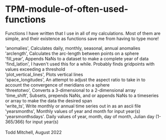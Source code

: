 # TPM-module-of-often-used-functions
Functions I have written that I use in all of my calculations.  Most of them are simple, and their existence as functions save me from having to type more!


 'anomalies',  Calculates daily, monthly, seasonal, annual anomalies<br>
 'arclength',  Calculates the arc-length between points on a sphere<br>
 'fill_year',  Appends NaNs to a dataset to make a complete year of data<br>
 'find_latlon',          I haven't used this for a while.  Probably finds gridpoints with values exceeding a threshold<br>
 'plot_vertical_lines',  Plots vertical lines<br>
 'space_longitudes',     An attempt to adjust the aspect ratio to take in to account the convergence of meridians on a sphere<br>
 'threetotwo',           Converts a 3-dimensional to a 2-dimensional array<br>
 'time_shift',           Subsets, prepends NaNs, and or appends NaNs to a timeseries or array to make the data the desired span<br>
 'write_ts',             Write monthly or annual time series out in as an ascii file<br>
 'yearsmonths',          Monthly values of year and month for input year(s)<br>
 'yearsmonthsdays'.      Daily values of year, month, day of month, Julian day (1-365/366) for input year(s)<br>
 <br>
 Todd Mitchell, August 2022
 
 
